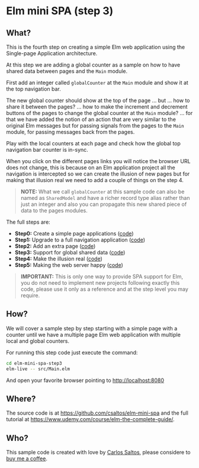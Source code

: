 # Elm mini SPA (step 3)

## What?

This is the fourth step on creating a simple Elm web application using the
Single-page Application architecture.

At this step we are adding a global counter as a sample on how to have shared
data between pages and the `Main` module.

First add an integer called `globalCounter` at the `Main` module and show it at
the top navigation bar.

The new global counter should show at the top of the page ... but ... how to
share it between the pages? ... how to make the increment and decrement buttons
of the pages to change the global counter at the `Main` module? ... for that we
have added the notion of an action that are very similar to the original Elm
messages but for passing signals from the pages to the `Main` module, for
passing messages back from the pages.

Play with the local counters at each page and check how the global top
navigation bar counter is in-sync.

When you click on the different pages links you will notice the browser URL
does not change, this is because on an Elm application project all the
navigation is intercepted so we can create the illusion of new pages but for
making that illusion real we need to add a couple of things on the step 4.

> **NOTE:** What we call `globalCounter` at this sample code can
> also be named as `SharedModel` and have a richer record type alias rather
> than just an integer and also you can propagate this new shared piece of data
> to the pages modules.

The full steps are:

- **Step0:** Create a simple page applications ([code](https://github.com/csaltos/elm-mini-spa/blob/main/elm-mini-spa-step0))
- **Step1:** Upgrade to a full navigation application ([code](https://github.com/csaltos/elm-mini-spa/blob/main/elm-mini-spa-step1))
- **Step2:** Add an extra page ([code](https://github.com/csaltos/elm-mini-spa/blob/main/elm-mini-spa-step2))
- **Step3:** Support for global shared data ([code](https://github.com/csaltos/elm-mini-spa/blob/main/elm-mini-spa-step3))
- **Step4:** Make the illusion real ([code](https://github.com/csaltos/elm-mini-spa/blob/main/elm-mini-spa-step4))
- **Step5:** Making the web server happy ([code](https://github.com/csaltos/elm-mini-spa/blob/main/elm-mini-spa-step5))

> **IMPORTANT:** This is only one way to provide SPA support for Elm, you do not
> need to implement new projects following exactly this code, please use it only
> as a reference and at the step level you may require.

## How?

We will cover a sample step by step starting with a simple page with a counter
until we have a multiple page Elm web application with multiple local and global
counters.

For running this step code just execute the command:

```bash
cd elm-mini-spa-step3
elm-live -- src/Main.elm
```

And open your favorite browser pointing to <http://localhost:8080>

## Where?

The source code is at <https://github.com/csaltos/elm-mini-spa> and the full
tutorial at <https://www.udemy.com/course/elm-the-complete-guide/>.

## Who?

This sample code is created with love by [Carlos Saltos](https://csaltos.com),
please considere to [buy me a coffee](https://csaltos.com/tech-blog/buy-me-a-coffee.html).
